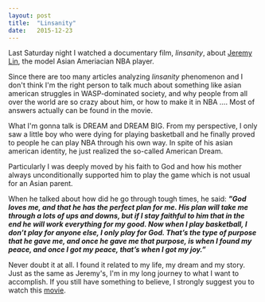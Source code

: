 ```yaml
---
layout: post
title:  "Linsanity"
date:   2015-12-23
---
```


<span class="dropcap">L</span>ast Saturday night I watched a documentary film, *linsanity*, about [Jeremy Lin](https://en.wikipedia.org/wiki/Jeremy_Lin), the model Asian Ameriacian NBA player.

Since there are too many articles analyzing *linsanity* phenomenon and I don't think I'm the right person to talk much about something like asian american struggles in WASP-dominated society, and why people from all over the world are so crazy about him, or  how to make it in NBA .... Most of answers actually can be found in the movie. 

What I'm gonna talk is DREAM and DREAM BIG. From my perspective, I only saw a little boy who were dying for playing basketball and he finally proved to people he can play NBA through his own way. In spite of his asian american identity, he just realized the so-called American Dream.  

Particularly I was deeply moved by his faith to God and how his mother always unconditionally supported him to play the game which is not usual for an Asian parent.

When he talked about how did he go through tough times, he said: 
***"God loves me, and that he has the perfect plan for me. His plan will take me through a lots of ups and downs, but if I stay faithful to him that in the end he will work everything for my good. Now when I play basketball, I don’t play for anyone else, I only play for God. That’s the type of purpose that he gave me, and once he gave me that purpose, is when I found my peace, and once I got my peace, that’s when I got my joy.”***

Never doubt it at all. I found it related to my life, my dream and my story. Just as the same as Jeremy's, I'm in my long journey to what I want to accomplish. If you still have something to believe,  I strongly suggest you to watch this [movie](https://www.youtube.com/watch?v=tLUAOe-B-yo).
 
